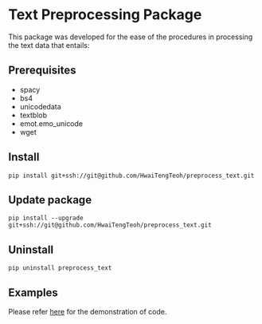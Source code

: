 # Text Preprocessing Package
This package was developed for the ease of the procedures in processing the text data that entails:

## Prerequisites
- spacy
- bs4
- unicodedata
- textblob
- emot.emo_unicode
- wget

## Install
`pip install git+ssh://git@github.com/HwaiTengTeoh/preprocess_text.git`

## Update package
`pip install --upgrade git+ssh://git@github.com/HwaiTengTeoh/preprocess_text.git`

## Uninstall
`pip uninstall preprocess_text`

## Examples
Please refer [here](https://github.com/HwaiTengTeoh/preprocess_text/blob/master/Demonstration%20-%20Text%20Cleaning%20and%20Preprocessing.ipynb) for the demonstration of code.

